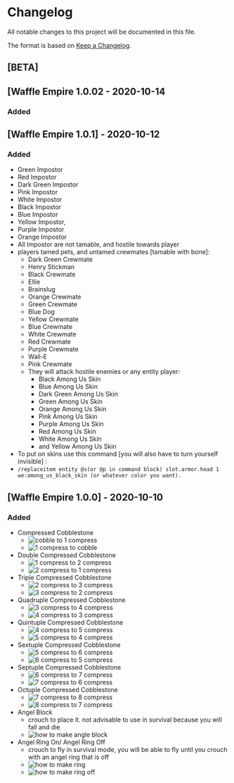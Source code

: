 
# Changelog
All notable changes to this project will be documented in this file.

The format is based on [Keep a Changelog](https://keepachangelog.com/en/1.0.0/).

## [BETA]

## [Waffle Empire 1.0.02 - 2020-10-14
### Added


## [Waffle Empire 1.0.1] - 2020-10-12
### Added
- Green Impostor
- Red Impostor
- Dark Green Impostor
- Pink Impostor
- White Impostor
- Black Impostor
- Blue Impostor
- Yellow Impostor, 
- Purple Impostor
- Orange Impostor 
- All Impostor are not tamable, and hostile towards player
- players tamed pets, and untamed crewmates [tamable with bone]:
	-  Dark Green Crewmate
	- Henry Stickman
	- Black Crewmate
	- Ellie
	- Brainslug
	- Orange Crewmate
	- Green Crewmate
	- Blue Dog
	- Yellow Crewmate
	- Blue Crewmate
	- White Crewmate
	- Red Crewmate
	- Purple Crewmate
	- Wall-E
	- Pink Crewmate
	- They will attack hostile enemies or any entity player:
		- Black Among Us Skin
		- Blue Among Us Skin
		- Dark Green Among Us Skin
		- Green Among Us Skin
		- Orange Among Us Skin
		- Pink Among Us Skin
		- Purple Among Us Skin
		- Red Among Us Skin
		- White Among Us Skin
		- and Yellow Among Us Skin 
- To put on skins use this command [you will also have to turn yourself invisible] : 
- ``
/replaceitem entity @s(or @p in command block) slot.armor.head 1 we:among_us_black_skin (or whatever color you want). 
``

## [Waffle Empire 1.0.0] - 2020-10-10
### Added
- Compressed Cobblestone
    - ![cobble to 1 compress](images/recipes/cc/cc0.1.png)
    - ![1 compress to cobble](images/recipes/cc/cc1.0.png)
- Double Compressed Cobblestone
    - ![1 compress to 2 compress](images/recipes/cc/cc1.2.png)
    - ![2 compress to 1 compress](images/recipes/cc/cc2.1.png)
- Triple Compressed Cobblestone
    - ![2 compress to 3 compress](images/recipes/cc/cc2.3.png)
    - ![3 compress to 2 compress](images/recipes/cc/cc3.2.png)
- Quadruple Compressed Cobblestone
    - ![3 compress to 4 compress](images/recipes/cc/cc3.4.png)
    - ![4 compress to 3 compress](images/recipes/cc/cc4.3.png)
- Quintuple Compressed Cobblestone
    - ![4 compress to 5 compress](images/recipes/cc/cc4.5.png)
    - ![5 compress to 4 compress](images/recipes/cc/cc5.4.png)
- Sextuple Compressed Cobblestone
    - ![5 compress to 6 compress](images/recipes/cc/cc5.6.png)
    - ![6 compress to 5 compress](images/recipes/cc/cc6.5.png)
- Septuple Compressed Cobblestone
    - ![6 compress to 7 compress](images/recipes/cc/cc6.7.png)
    - ![7 compress to 6 compress](images/recipes/cc/cc7.6.png)
- Octuple Compressed Cobblestone
    - ![7 compress to 8 compress](images/recipes/cc/cc7.8.png)
    - ![8 compress to 7 compress](images/recipes/cc/cc8.7.png)
- Angel Block
	- crouch to place it. not advisable to use in survival because you will fall and die
	- ![how to make angle block](images/recipes/angel_ring/block.png)
- Angel Ring On/ Angel Ring Off
	- crouch to fly in survival mode, you will be able to fly until you crouch with an angel ring that is off
	- ![how to make ring](images/recipes/angel_ring/ring.png)
	- ![how to make ring off](images/recipes/angel_ring/ring_off.png)
